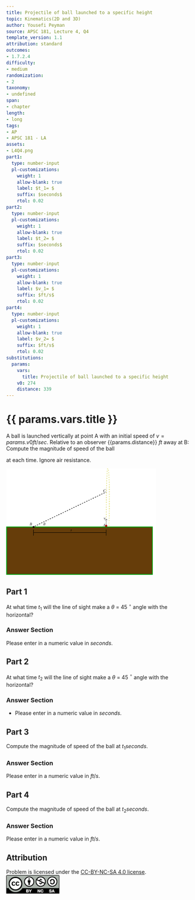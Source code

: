 ```yaml
---
title: Projectile of ball launched to a specific height
topic: Kinematics(2D and 3D)
author: Yousefi Peyman
source: APSC 181, Lecture 4, Q4
template_version: 1.1
attribution: standard
outcomes:
- 1.7.2.4
difficulty:
- medium
randomization:
- 2
taxonomy:
- undefined
span:
- chapter
length:
- long
tags:
- AP
- APSC 181 - LA
assets:
- L4Q4.png
part1:
  type: number-input
  pl-customizations:
    weight: 1
    allow-blank: true
    label: $t_1= $
    suffix: $seconds$
    rtol: 0.02
part2:
  type: number-input
  pl-customizations:
    weight: 1
    allow-blank: true
    label: $t_2= $
    suffix: $seconds$
    rtol: 0.02
part3:
  type: number-input
  pl-customizations:
    weight: 1
    allow-blank: true
    label: $v_1= $
    suffix: $ft/s$
    rtol: 0.02
part4:
  type: number-input
  pl-customizations:
    weight: 1
    allow-blank: true
    label: $v_2= $
    suffix: $ft/s$
    rtol: 0.02
substitutions:
  params:
    vars:
      title: Projectile of ball launched to a specific height
    v0: 274
    distance: 339
---
```

# {{ params.vars.title }}
A ball is launched vertically at point A with an initial speed of $v = {{params.v0}} ft/sec$.
Relative to an observer {{params.distance}} $ft$ away at B:
Compute the magnitude of speed of the ball

at each time. Ignore air resistance.

<img src="L4Q4.png" width=80%>

## Part 1

At what time $t_1$ will the line of sight make a $\theta$ = 45 $^{\circ}$ angle with the horizontal?

### Answer Section

Please enter in a numeric value in $seconds$.

## Part 2

At what time $t_2$ will the line of sight make a $\theta$ = 45 $^{\circ}$ angle with the horizontal?

### Answer Section

- Please enter in a numeric value in $seconds$.

## Part 3

Compute the magnitude of speed of the ball at $t_1 seconds$.

### Answer Section

Please enter in a numeric value in $ft/s$.

## Part 4

Compute the magnitude of speed of the ball at $t_2 seconds$.

### Answer Section

Please enter in a numeric value in $ft/s$.

## Attribution

Problem is licensed under the [CC-BY-NC-SA 4.0 license](https://creativecommons.org/licenses/by-nc-sa/4.0/).<br> ![The Creative Commons 4.0 license requiring attribution-BY, non-commercial-NC, and share-alike-SA license.](https://raw.githubusercontent.com/firasm/bits/master/by-nc-sa.png)